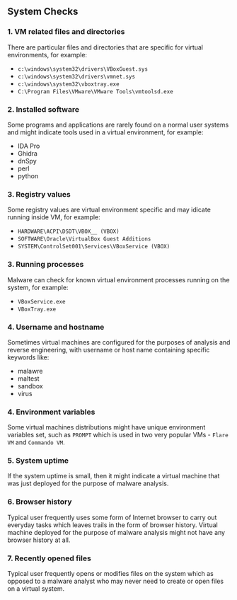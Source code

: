 ## System Checks

### 1. VM related files and directories

There are particular files and directories that are specific for virtual environments, for example:
* `c:\windows\system32\drivers\VBoxGuest.sys`
* `c:\windows\system32\drivers\vmnet.sys`
* `c:\windows\system32\vboxtray.exe`
* `C:\Program Files\VMware\VMware Tools\vmtoolsd.exe`
 

### 2. Installed software

Some programs and applications are rarely found on a normal user systems and might indicate 
tools used in a virtual
environment, for example:
* IDA Pro
* Ghidra
* dnSpy 
* perl
* python

### 3. Registry values

Some registry values are virtual environment specific and may idicate running inside VM, for example:
* `HARDWARE\ACPI\DSDT\VBOX__ (VBOX)`
* `SOFTWARE\Oracle\VirtualBox Guest Additions `
* `SYSTEM\ControlSet001\Services\VBoxService (VBOX)`

### 3. Running processes

Malware can check for known virtual environment processes running on the system, for example:
* `VBoxService.exe`
* `VBoxTray.exe`

### 4. Username and hostname

Sometimes virtual machines are configured for the purposes of analysis and reverse engineering,
with username or host name containing specific keywords like:
* malawre
* maltest
* sandbox
* virus


### 4. Environment variables

Some virtual machines distributions might have unique environment variables set, such as `PROMPT`
which is used in two very popular VMs - `Flare VM` and `Commando VM`.


### 5. System uptime

If the system uptime is small, then it might indicate a virtual machine that was just deployed
for the purpose of malware analysis.

### 6. Browser history

Typical user frequently uses some form of Internet browser to carry out everyday tasks which
leaves trails in the form of browser history. Virtual machine deployed for the purpose of malware
analysis might not have any browser history at all.

### 7. Recently opened files
Typical user frequently opens or modifies files on the system which as opposed to a malware analyst
who may never need to create or open files on a virtual system.


